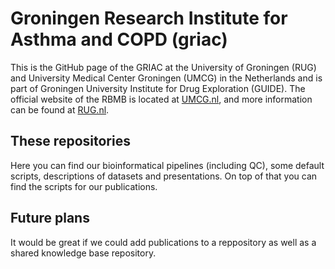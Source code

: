 # Groningen Research Institute for Asthma and COPD (griac)
This is the GitHub page of the GRIAC at the University of Groningen (RUG) and University Medical Center Groningen (UMCG) in the Netherlands and is part of Groningen University Institute for Drug Exploration (GUIDE). The official website of the RBMB is located at [UMCG.nl](https://www.umcg.nl/nl/web/research/w/griac), and more information can be found at [RUG.nl](https://research.rug.nl/en/organisations/groningen-research-institute-for-asthma-and-copd-griac).

## These repositories
Here you can find our bioinformatical pipelines (including QC), some default scripts, descriptions of datasets and presentations. On top of that you can find the scripts for our publications.

## Future plans
It would be great if we could add publications to a reppository as well as a shared knowledge base repository.
